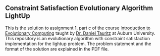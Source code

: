 ## Constraint Satisfaction Evolutionary Algorithm LightUp

This is the solution to assignment 1, part c of the course [Introduction to Evolutionary Computing](http://bonsai.auburn.edu/dtauritz/courses/ec/intro/2020fall/) taught by [Dr. Daniel Tauritz](https://bonsai.auburn.edu/dtauritz/) at Auburn University. This repository is an evolutionary algorithm with constraint satisfaction implementation for the lightup problem. The problem statement and the format of the solution are explained in the PDF file.

